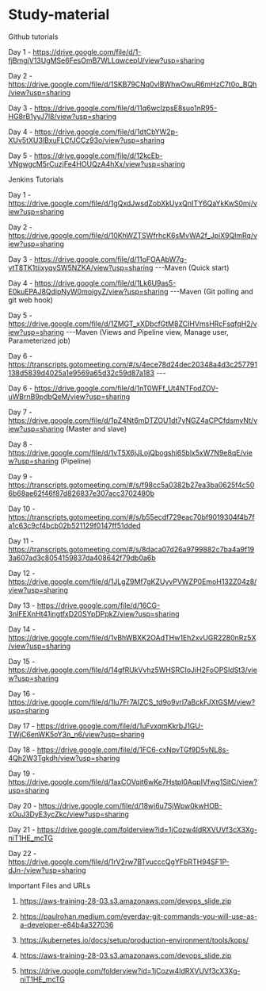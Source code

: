 # Study-material
Github tutorials

Day 1 - https://drive.google.com/file/d/1-fjBmgjV13UgMSe6FesOmB7WLLqwcepU/view?usp=sharing

Day 2 - https://drive.google.com/file/d/1SKB79CNq0vlBWhwOwuR6mHzC7t0o_BQh/view?usp=sharing

Day 3 - https://drive.google.com/file/d/11q6wcIzpsE8suo1nR95-HG8rB1yyJ7l8/view?usp=sharing

Day 4 - https://drive.google.com/file/d/1dtCbYW2p-XUv5tXU3lBxuFLCfJCCz93o/view?usp=sharing

Day 5 - https://drive.google.com/file/d/12kcEb-VNgwgcM5rCuzjFe4HOUQzA4hXx/view?usp=sharing

Jenkins Tutorials

Day 1 - https://drive.google.com/file/d/1gQxdJwsdZobXkUyxQnITY6QaYkKwS0mj/view?usp=sharing

Day 2 - https://drive.google.com/file/d/10KhWZTSWfrhcK6sMvWA2f_JpiX9QlmRq/view?usp=sharing

Day 3 - https://drive.google.com/file/d/11oFOAAbW7g-ytT8TK1tiixyqvSW5NZKA/view?usp=sharing ---Maven (Quick start)

Day 4 - https://drive.google.com/file/d/1Lk6U9as5-E0kuEPAJ8QdipNyW0moigyZ/view?usp=sharing ---Maven (Git polling and git web hook)

Day 5 - https://drive.google.com/file/d/1ZMGT_xXDbcfGtM8ZCIHVmsHRcFsqfqH2/view?usp=sharing ---Maven (Views and Pipeline view, Manage user, Parameterized job)

Day 6 - https://transcripts.gotomeeting.com/#/s/4ece78d24dec20348a4d3c257791138d5839d4025a1e9569a65d32c59d87a183 ---

Day 6 - https://drive.google.com/file/d/1nT0WFf_Ut4NTFodZOV-uWBrnB9pdbQeM/view?usp=sharing

Day 7 - https://drive.google.com/file/d/1pZ4Nt6mDTZOU1dt7yNGZ4aCPCfdsmyNt/view?usp=sharing (Master and slave)

Day 8 - https://drive.google.com/file/d/1vT5X6jJLojQbogshi65blx5xW7N9e8qE/view?usp=sharing (Pipeline)

Day 9 - https://transcripts.gotomeeting.com/#/s/f98cc5a0382b27ea3ba0625f4c506b68ae62f46f87d826837e307acc3702480b

Day 10 - https://transcripts.gotomeeting.com/#/s/b55ecdf729eac70bf9019304f4b7fa1c63c9cf4bcb02b521129f0147ff51dded

Day 11 - https://transcripts.gotomeeting.com/#/s/8daca07d26a9799882c7ba4a9f193a607ad3c8054159837da408642f79db0a6b

Day 12 - https://drive.google.com/file/d/1JLgZ9Mf7gKZUyvPVWZP0EmoH132Z04z8/view?usp=sharing

Day 13 - https://drive.google.com/file/d/16CG-3nIFEXnHt41jngtfxD20SYpDPpkZ/view?usp=sharing

Day 14 - https://drive.google.com/file/d/1vBhWBXK2OAdTHw1Eh2xvUGR2280nRz5X/view?usp=sharing

Day 15 - https://drive.google.com/file/d/14gfRUkVvhz5WHSRCIoJiH2FoOPSIdSt3/view?usp=sharing

Day 16 - https://drive.google.com/file/d/1lu7Fr7AIZCS_td9o9vrl7aBckFJXtGSM/view?usp=sharing

Day 17 - https://drive.google.com/file/d/1uFvxqmKkrbJ1GU-TWjC6enWK5oY3n_n6/view?usp=sharing

Day 18 - https://drive.google.com/file/d/1FC6-cxNpvTGf9D5vNL8s-4Qh2W3Tgkdh/view?usp=sharing

Day 19 - https://drive.google.com/file/d/1axCOVqit6wKe7Hstpl0AqpIVfwg1SitC/view?usp=sharing

Day 20 - https://drive.google.com/file/d/18wj6u7SjWpw0kwHOB-xOuJ3DyE3ycZkc/view?usp=sharing

Day 21 - https://drive.google.com/folderview?id=1jCozw4ldRXVUVf3cX3Xg-niT1HE_mcTG

Day 22 - https://drive.google.com/file/d/1rV2rw7BTvucccQgYFbRTH94SF1P-dJn-/view?usp=sharing

Important Files and URLs 

1. https://aws-training-28-03.s3.amazonaws.com/devops_slide.zip

2. https://paulrohan.medium.com/everday-git-commands-you-will-use-as-a-developer-e84b4a327036

3. https://kubernetes.io/docs/setup/production-environment/tools/kops/

4. https://aws-training-28-03.s3.amazonaws.com/devops_slide.zip

5. https://drive.google.com/folderview?id=1jCozw4ldRXVUVf3cX3Xg-niT1HE_mcTG

